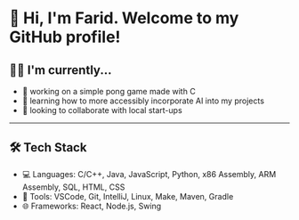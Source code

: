 # 👋 Hi, I'm Farid. Welcome to my GitHub profile! 
## 👨‍💻 I'm currently...
- 🎾 working on a simple pong game made with C
- 🌱 learning how to more accessibly incorporate AI into my projects
- 🤝 looking to collaborate with local start-ups

---

## 🛠️ Tech Stack
- 💻 Languages: C/C++, Java, JavaScript, Python, x86 Assembly, ARM Assembly, SQL, HTML, CSS
- 🧰 Tools: VSCode, Git, IntelliJ, Linux, Make, Maven, Gradle
- 🌐 Frameworks: React, Node.js, Swing
